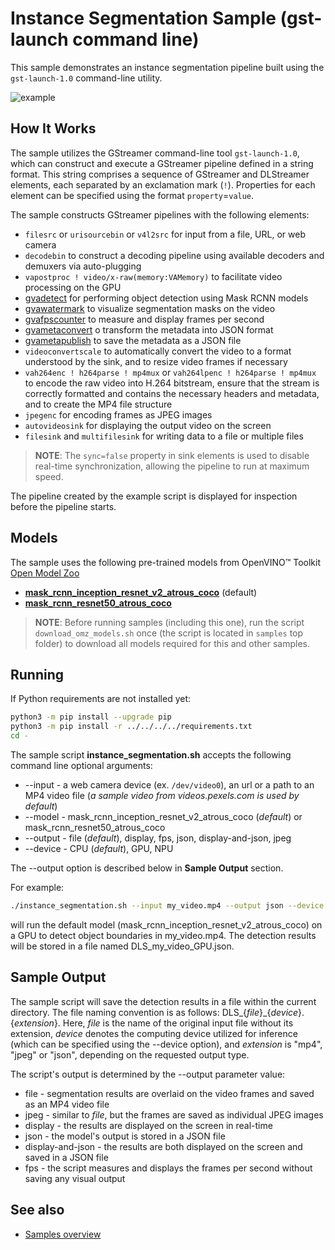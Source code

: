 # Instance Segmentation Sample (gst-launch command line)

This sample demonstrates an instance segmentation pipeline built using the `gst-launch-1.0` command-line utility.

![example](./street.jpeg)

## How It Works
The sample utilizes the GStreamer command-line tool `gst-launch-1.0`, which can construct and execute a GStreamer pipeline defined in a string format. This string comprises a sequence of GStreamer and DLStreamer elements, each separated by an exclamation mark (`!`). Properties for each element can be specified using the format `property`=`value`.


The sample constructs GStreamer pipelines with the following elements:
* `filesrc` or `urisourcebin` or `v4l2src` for input from a file, URL, or web camera
* `decodebin` to construct a decoding pipeline using available decoders and demuxers via auto-plugging
* `vapostproc ! video/x-raw(memory:VAMemory)` to facilitate video processing on the GPU
* [gvadetect](https://dlstreamer.github.io/elements/gvadetect.html) for performing object detection using Mask RCNN models
* [gvawatermark](https://dlstreamer.github.io/elements/gvawatermark.html) to visualize segmentation masks on the video
* [gvafpscounter](https://dlstreamer.github.io/elements/gvafpscounter.html) to measure and display frames per second
* [gvametaconvert](https://dlstreamer.github.io/elements/gvametaconvert.html) o transform the metadata into JSON format
* [gvametapublish](https://dlstreamer.github.io/elements/gvametapublish.html) to save the metadata as a JSON file
* `videoconvertscale` to automatically convert the video to a format understood by the sink, and to resize video frames if necessary
* `vah264enc ! h264parse ! mp4mux` or `vah264lpenc ! h264parse ! mp4mux` to encode the raw video into H.264 bitstream, ensure that the stream is correctly formatted and contains the necessary headers and metadata, and to create the MP4 file structure
* `jpegenc` for encoding frames as JPEG images
* `autovideosink` for displaying the output video on the screen
* `filesink` and `multifilesink` for writing data to a file or multiple files
> **NOTE**: The `sync=false` property in sink elements is used to disable real-time synchronization, allowing the pipeline to run at maximum speed.

The pipeline created by the example script is displayed for inspection before the pipeline starts.

## Models

The sample uses the following pre-trained models from OpenVINO™ Toolkit [Open Model Zoo](https://github.com/openvinotoolkit/open_model_zoo)
*   [__mask_rcnn_inception_resnet_v2_atrous_coco__](https://github.com/openvinotoolkit/open_model_zoo/tree/master/models/public/mask_rcnn_inception_resnet_v2_atrous_coco) (default)
*   [__mask_rcnn_resnet50_atrous_coco__](https://github.com/openvinotoolkit/open_model_zoo/tree/master/models/public/mask_rcnn_resnet50_atrous_coco)


> **NOTE**: Before running samples (including this one), run the script `download_omz_models.sh` once (the script is located in `samples` top folder) to download all models required for this and other samples.



## Running

If Python requirements are not installed yet:

```sh
python3 -m pip install --upgrade pip
python3 -m pip install -r ../../../../requirements.txt
cd -
```
The sample script __instance_segmentation.sh__ accepts the following command line optional arguments:
* --input - a web camera device (ex. `/dev/video0`), an url or a path to an MP4 video file (*a sample video from videos.pexels.com is used by default*)
* --model - mask_rcnn_inception_resnet_v2_atrous_coco (*default*) or  mask_rcnn_resnet50_atrous_coco
* --output - file (*default*), display, fps, json, display-and-json, jpeg
* --device - CPU (*default*), GPU, NPU

The --output option is described below in __Sample Output__ section.

For example:

```sh
./instance_segmentation.sh --input my_video.mp4 --output json --device GPU
```

will run the default model (mask_rcnn_inception_resnet_v2_atrous_coco) on a GPU to detect object boundaries in my_video.mp4. The detection results will be stored in a file named DLS_my_video_GPU.json.


## Sample Output

The sample script will save the detection results in a file within the current directory. The file naming convention is as follows:  DLS_{*file*}_{*device*}.{*extension*}. Here, *file* is the name of the original input file without its extension, *device* denotes the computing device utilized for inference (which can be specified using the --device option), and *extension* is "mp4", "jpeg" or "json", depending on the requested output type.


The script's output is determined by the --output parameter value:

* file - segmentation results are overlaid on the video frames and saved as an MP4 video file
* jpeg - similar to *file*, but the frames are saved as individual JPEG images
* display - the results are displayed on the screen in real-time
* json - the model's output is stored in a JSON file
* display-and-json - the results are both displayed on the screen and saved in a JSON file
* fps - the script measures and displays the frames per second without saving any visual output

## See also
* [Samples overview](../../README.md)